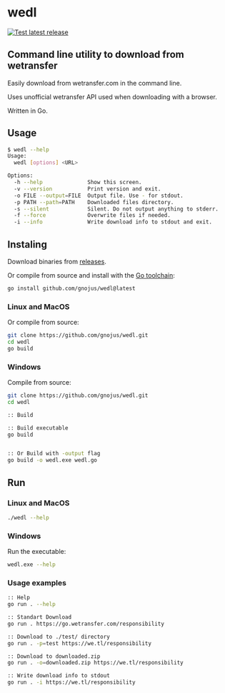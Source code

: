# wedl

[![Test latest release](https://github.com/gnojus/wedl/actions/workflows/test.yml/badge.svg)](https://github.com/gnojus/wedl/actions/workflows/test.yml)

## Command line utility to download from wetransfer

Easily download from wetransfer.com in the command line.

Uses unofficial wetransfer API used when downloading with a browser.

Written in Go.

## Usage

```bash
$ wedl --help
Usage:
  wedl [options] <URL>

Options:
  -h --help              Show this screen.
  -v --version           Print version and exit.
  -o FILE --output=FILE  Output file. Use - for stdout.
  -p PATH --path=PATH    Downloaded files directory.
  -s --silent            Silent. Do not output anything to stderr.
  -f --force             Overwrite files if needed.
  -i --info              Write download info to stdout and exit.
```

## Instaling

Download binaries from [releases](https://github.com/gnojus/wedl/releases).

Or compile from source and install with the [Go toolchain](https://go.dev/dl/):

```bash
go install github.com/gnojus/wedl@latest
```

### Linux and MacOS

Or compile from source:

```bash
git clone https://github.com/gnojus/wedl.git
cd wedl 
go build
```

### Windows

Compile from source:

```sh
git clone https://github.com/gnojus/wedl.git
cd wedl

:: Build

:: Build executable
go build


:: Or Build with -output flag
go build -o wedl.exe wedl.go
```

## Run

### Linux and MacOS

```bash
./wedl --help
```

### Windows

Run the executable:

```sh
wedl.exe --help
```

### Usage examples

```sh
:: Help
go run . --help

:: Standart Download
go run . https://go.wetransfer.com/responsibility

:: Download to ./test/ directory
go run . -p=test https://we.tl/responsibility

:: Download to downloaded.zip
go run . -o=downloaded.zip https://we.tl/responsibility

:: Write download info to stdout
go run . -i https://we.tl/responsibility

```
